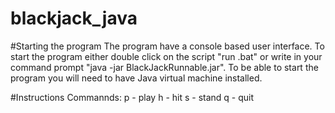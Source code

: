 # blackjack_java

#Starting the program
The program have a console based user interface. To start the program either double click on the script "run .bat" or write in your command prompt "java -jar BlackJackRunnable.jar". To be able to start the program you will need to have Java virtual machine installed.

#Instructions
Commannds:
p - play
h - hit
s - stand
q - quit
